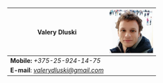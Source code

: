 **Valery Dluski**                   |<img src="https://raw.githubusercontent.com/valerydluski/Images/master/FOR_CV.jpg" width="100" height="100">   
----------------------------------  |-----------------------------------------------------------------------------------------------------
**Mobile:** *+375-25-924-14-75*     | 
**E-mail**: *valerydluski@gmail.com*|
